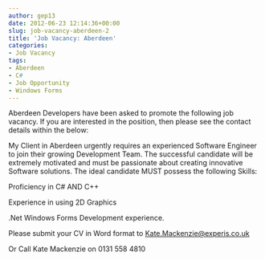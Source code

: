 ```yaml
---
author: gep13
date: 2012-06-23 12:14:36+00:00
slug: job-vacancy-aberdeen-2
title: 'Job Vacancy: Aberdeen'
categories:
- Job Vacancy
tags:
- Aberdeen
- C#
- Job Opportunity
- Windows Forms
---
```


Aberdeen Developers have been asked to promote the following job vacancy. If you are interested in the position, then please see the contact details within the below:





My Client in Aberdeen urgently requires an experienced Software Engineer to join their growing Development Team. The successful candidate will be extremely motivated and must be passionate about creating innovative Software solutions. The ideal candidate MUST possess the following Skills:



Proficiency in C# AND C++



Experience in using 2D Graphics



.Net Windows Forms Development experience.



Please submit your CV in Word format to [Kate.Mackenzie@experis.co.uk](mailto:Kate.Mackenzie@experis.co.uk)



Or Call Kate Mackenzie on 0131 558 4810



